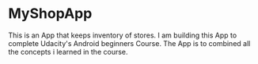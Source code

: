 # MyShopApp
This is an App that keeps inventory of stores.
I am building this App to complete Udacity's Android beginners Course. The App is to combined all the concepts i learned in the course.
